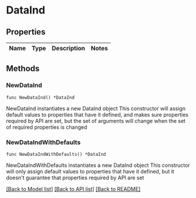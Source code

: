 # DataInd

## Properties

Name | Type | Description | Notes
------------ | ------------- | ------------- | -------------

## Methods

### NewDataInd

`func NewDataInd() *DataInd`

NewDataInd instantiates a new DataInd object
This constructor will assign default values to properties that have it defined,
and makes sure properties required by API are set, but the set of arguments
will change when the set of required properties is changed

### NewDataIndWithDefaults

`func NewDataIndWithDefaults() *DataInd`

NewDataIndWithDefaults instantiates a new DataInd object
This constructor will only assign default values to properties that have it defined,
but it doesn't guarantee that properties required by API are set


[[Back to Model list]](../README.md#documentation-for-models) [[Back to API list]](../README.md#documentation-for-api-endpoints) [[Back to README]](../README.md)


